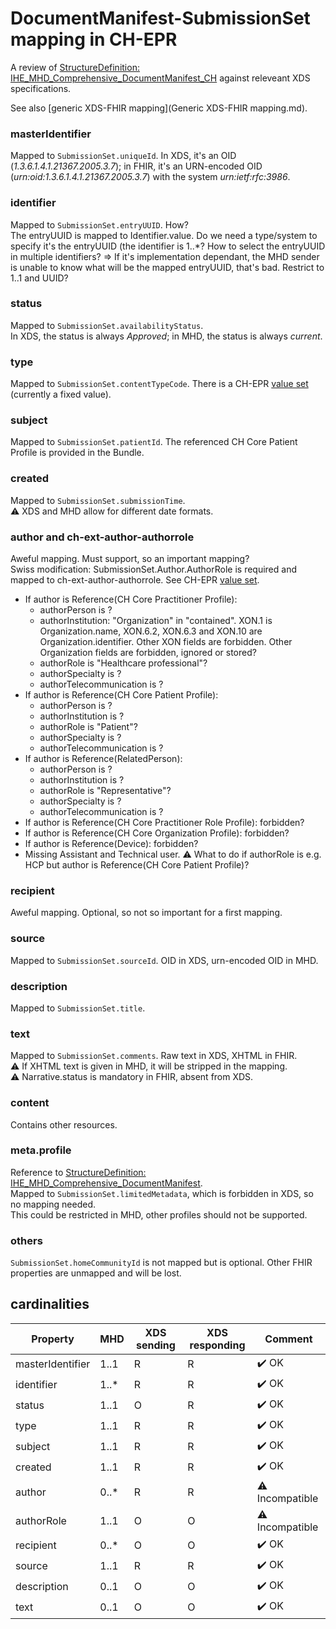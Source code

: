 # DocumentManifest-SubmissionSet mapping in CH-EPR

A review of [StructureDefinition: IHE_MHD_Comprehensive_DocumentManifest_CH](http://fhir.ch/ig/ch-epr-mhealth/StructureDefinition-ch-mhd-comprehensive-documentmanifest.html) against releveant XDS specifications.

See also [generic XDS-FHIR mapping](Generic XDS-FHIR mapping.md).

### masterIdentifier
Mapped to `SubmissionSet.uniqueId`. In XDS, it's an OID (*1.3.6.1.4.1.21367.2005.3.7*); in FHIR, it's an URN-encoded OID (*urn:oid:1.3.6.1.4.1.21367.2005.3.7*) with the system *urn:ietf:rfc:3986*.

### identifier
Mapped to `SubmissionSet.entryUUID`. How?<br>
The entryUUID is mapped to Identifier.value. Do we need a type/system to specify it's the entryUUID (the identifier is 1..\*? How to select the entryUUID in multiple identifiers? => If it's implementation dependant, the MHD sender is unable to know what will be the mapped entryUUID, that's bad. Restrict to 1..1 and UUID?

### status
Mapped to `SubmissionSet.availabilityStatus`.<br>
In XDS, the status is always *Approved*; in MHD, the status is always *current*.

### type
Mapped to `SubmissionSet.contentTypeCode`. There is a CH-EPR [value set](http://fhir.ch/ig/ch-epr-term/ValueSet-SubmissionSet.contentTypeCode.html) (currently a fixed value).

### subject
Mapped to `SubmissionSet.patientId`. The referenced CH Core Patient Profile is provided in the Bundle.

### created
Mapped to `SubmissionSet.submissionTime`.<br>
⚠️ XDS and MHD allow for different date formats.

### author and ch-ext-author-authorrole
Aweful mapping. Must support, so an important mapping?<br>
Swiss modification: SubmissionSet.Author.AuthorRole is required and mapped to ch-ext-author-authorrole. See CH-EPR [value set](http://fhir.ch/ig/ch-epr-term/ValueSet-SubmissionSet.Author.AuthorRole.html).<br>
- If author is Reference(CH Core Practitioner Profile):
  - authorPerson is ?
  - authorInstitution: "Organization" in "contained". XON.1 is Organization.name, XON.6.2, XON.6.3 and XON.10 are Organization.identifier. Other XON fields are forbidden. Other Organization fields are forbidden, ignored or stored?
  - authorRole is "Healthcare professional"?
  - authorSpecialty is ?
  - authorTelecommunication is ?
- If author is Reference(CH Core Patient Profile):
  - authorPerson is ?
  - authorInstitution is ?
  - authorRole is "Patient"?
  - authorSpecialty is ?
  - authorTelecommunication is ?
- If author is Reference(RelatedPerson):
  - authorPerson is ?
  - authorInstitution is ?
  - authorRole is "Representative"?
  - authorSpecialty is ?
  - authorTelecommunication is ?
- If author is Reference(CH Core Practitioner Role Profile): forbidden?
- If author is Reference(CH Core Organization Profile): forbidden?
- If author is Reference(Device): forbidden?
- Missing Assistant and Technical user.
⚠️ What to do if authorRole is e.g. HCP but author is Reference(CH Core Patient Profile)?

### recipient
Aweful mapping. Optional, so not so important for a first mapping.

### source
Mapped to `SubmissionSet.sourceId`. OID in XDS, urn-encoded OID in MHD.

### description
Mapped to `SubmissionSet.title`.

### text
Mapped to `SubmissionSet.comments`. Raw text in XDS, XHTML in FHIR.<br>
⚠️ If XHTML text is given in MHD, it will be stripped in the mapping.<br>
⚠️ Narrative.status is mandatory in FHIR, absent from XDS.

### content
Contains other resources.

### meta.profile
Reference to [StructureDefinition: IHE_MHD_Comprehensive_DocumentManifest](http://fhir.ch/ig/ch-epr-mhealth/StructureDefinition-IHE.MHD.Comprehensive.DocumentManifest.html).<br>
Mapped to `SubmissionSet.limitedMetadata`, which is forbidden in XDS, so no mapping needed.<br>
This could be restricted in MHD, other profiles should not be supported.

### others
`SubmissionSet.homeCommunityId` is not mapped but is optional. Other FHIR properties are unmapped and will be lost.

## cardinalities

| Property | MHD | XDS sending | XDS responding | Comment |
| ------------ | ------------ | ------------ | ------------ | ------------ |
| masterIdentifier | 1..1 | R | R | ✔️ OK |
| identifier       | 1..*	| R | R | ✔️ OK |
| status           | 1..1 | O | R | ✔️ OK |
| type             | 1..1 | R | R | ✔️ OK |
| subject          | 1..1 | R | R | ✔️ OK |
| created          | 1..1 | R | R | ✔️ OK |
| author           | 0..*	| R | R | ⚠️ Incompatible |
| authorRole       | 1..1	| O | O | ⚠️ Incompatible |
| recipient        | 0..* | O | O | ✔️ OK |
| source           | 1..1 | R | R | ✔️ OK |
| description      | 0..1 | O | O | ✔️ OK |
| text             | 0..1 | O | O | ✔️ OK |
